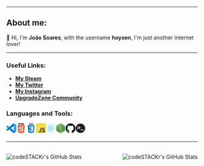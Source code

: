 <!---
hoyxen/hoyxen is a ✨ special ✨ repository because its `README.md` (this file) appears on your GitHub profile.
You can click the Preview link to take a look at your changes.
--->
---

## About me:

👋 Hi, I'm <b>João Soares</b>, with the username <b>hoyxen</b>, I'm just another internet lover!

---

### Useful Links:

- <b><a href="https://steamcommunity.com/id/hoyxen/">My Steam</a></b>
- <b><a href="https://twitter.com/souojoaosoares">My Twitter</a></b>
- <b><a href="https://instagram.com/souojoaosoares/">My Instagram</a></b>
- <b><a href="https://upgradezone.fun/">UpgradeZone Community</a></b>

### Languages and Tools:

<img align="left" alt="Visual Studio Code" width="26px" src="https://raw.githubusercontent.com/github/explore/80688e429a7d4ef2fca1e82350fe8e3517d3494d/topics/visual-studio-code/visual-studio-code.png" />

<img align="left" alt="HTML5" width="26px" src="https://raw.githubusercontent.com/github/explore/80688e429a7d4ef2fca1e82350fe8e3517d3494d/topics/html/html.png" />

<img align="left" alt="CSS3" width="26px" src="https://raw.githubusercontent.com/github/explore/80688e429a7d4ef2fca1e82350fe8e3517d3494d/topics/css/css.png" />

<img align="left" alt="JavaScript" width="26px" src="https://raw.githubusercontent.com/github/explore/80688e429a7d4ef2fca1e82350fe8e3517d3494d/topics/javascript/javascript.png" />

<img align="left" alt="React" width="26px" src="https://raw.githubusercontent.com/github/explore/80688e429a7d4ef2fca1e82350fe8e3517d3494d/topics/react/react.png" />

<img align="left" alt="Node.js" width="26px" src="https://raw.githubusercontent.com/github/explore/80688e429a7d4ef2fca1e82350fe8e3517d3494d/topics/nodejs/nodejs.png" />

<img align="left" alt="GitHub" width="26px" src="https://raw.githubusercontent.com/github/explore/78df643247d429f6cc873026c0622819ad797942/topics/github/github.png" />

<img align="left" alt="Terminal" width="26px" src="https://raw.githubusercontent.com/github/explore/80688e429a7d4ef2fca1e82350fe8e3517d3494d/topics/terminal/terminal.png" />

<br />
<br />

---

<br />

<img align="left" alt="codeSTACKr's GitHub Stats" src="https://github-readme-stats.vercel.app/api?username=hoyxen&theme=dark&show_icons=true&hide_border=true" />
<img align="right" alt="codeSTACKr's GitHub Stats" src="https://github-readme-stats.vercel.app/api/top-langs/?username=hoyxen&langs_count=100&theme=dark" />

[website]: https://hoyxen.space/
[twitter]: https://twitter.com/souojoaosoares/
[youtube]: https://www.youtube.com/channel/UC26lEyktzukauPZbtvPi_EA
[UZwebsite]: https://upgradezone.fun/
[UZdiscord]: https://discordapp.com/users/517007506082365452/

